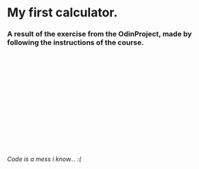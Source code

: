 <h1>My first calculator.</h1>
<h3>A result of the exercise from the OdinProject, made by following the instructions of the course.</h3>
<br />
<br />
<br />
<br />
<br />
<br />
<br />
<br />
<br />
<br />
<br />
<br />
<br />
<br />
<em> Code is a mess i know... :( </em>